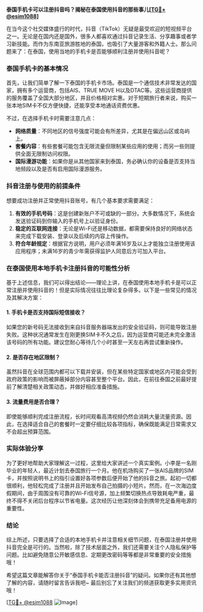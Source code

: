 **泰国手机卡可以注册抖音吗？揭秘在泰国使用抖音的那些事儿[[TG💪+ @esim1088](https://t.me/s/esim1088)]**

在当今这个社交媒体盛行的时代，抖音（TikTok）无疑是最受欢迎的短视频平台之一。无论是在国内还是国外，很多人都喜欢通过抖音记录生活、分享趣事或者学习新技能。而作为东南亚旅游胜地的泰国，也吸引了大量游客和外籍人士。那么问题来了：在泰国，使用当地的手机卡是否能够顺利注册并使用抖音呢？

### 泰国手机卡的基本情况

首先，让我们简单了解一下泰国的手机卡市场。泰国是一个通信技术非常发达的国家，拥有多个运营商，包括AIS、TRUE MOVE H以及DTAC等。这些运营商提供的服务覆盖了全国大部分地区，并且价格相对实惠。对于短期旅行者来说，购买一张本地SIM卡不仅方便快捷，还能享受本地通话资费优惠。

不过，在选择手机卡时需要注意几点：
- **网络质量**：不同地区的信号强度可能会有所差异，尤其是在偏远山区或岛屿上。
- **套餐内容**：有些套餐可能包含无限流量但限制某些应用的使用；而另一些则提供全面无限制访问权限。
- **国际漫游功能**：如果你是从其他国家来到泰国，务必确认你的设备是否支持当地频段以及是否有启用国际漫游服务。

### 抖音注册与使用的前提条件

想要成功注册并正常使用抖音账号，有几个基本要求需要满足：

1. **有效的手机号码**：这是创建新账户不可或缺的一部分。大多数情况下，系统会发送验证码到你输入的手机号上以验证身份。
2. **稳定的互联网连接**：无论是Wi-Fi还是移动数据，都需要保持良好的网络状态来完成下载安装、登录以及后续的内容上传操作。
3. **符合年龄规定**：根据官方说明，用户必须年满16岁及以上才能独立注册使用该应用程序；未满16岁的青少年需获得监护人同意后方可加入平台。

### 在泰国使用本地手机卡注册抖音的可能性分析

基于上述信息，我们可以得出结论——理论上讲，在泰国使用本地手机卡是可以正常注册并使用抖音的！但是实际情况往往比理论复杂得多。以下是一些常见的情况及其解决方案：

#### 1. 手机卡是否支持国际短信接收？
如果您的新号码无法接收到来自抖音服务器端发出的安全验证码，则可能导致注册失败。这种状况通常发生在刚更换SIM卡不久之后，因为运营商可能还未完全激活该号码的所有功能。建议您耐心等待几个小时甚至一天左右再尝试重新操作。

#### 2. 是否存在地区限制？
虽然抖音在全球范围内都可以下载并安装，但在某些特定国家或地区内可能会受到政府政策的影响而被屏蔽掉部分内容甚至整个平台。因此，在前往泰国之前最好提前了解清楚相关政策动态，并做好相应准备措施。

#### 3. 流量费用是否合理？
即使能够顺利完成注册流程，长时间观看高清视频仍然会消耗大量流量资源。因此，在选择适合自己的套餐时一定要仔细比较各项指标，确保既能满足日常需求又不会超出预算范围。

### 实际体验分享

为了更好地帮助大家理解这一过程，这里给大家讲述一个真实案例。小李是一名刚毕业的年轻人，最近计划去泰国旅行一个月。他在机场购买了一张AIS品牌的SIM卡，并按照说明书上的指引设置好各项参数后便开始了他的抖音之旅。起初一切都很顺利，他轻松完成了注册并且开始发布自己拍摄的小短片。然而，在一次海边度假期间，由于周围没有可靠的Wi-Fi信号源，加上频繁切换热点导致耗电严重，最终不得不关闭后台程序以节省电量。这次经历让他深刻体会到携带充足备用电源的重要性。

### 结论

综上所述，只要选择了合适的本地手机卡并注意相关细节问题，在泰国注册并使用抖音完全是可行的。当然啦，除了技术层面之外，我们还需要关注个人隐私保护等问题。比如避免随意公开敏感信息、定期更改密码等等都是非常重要的安全措施哦！

希望这篇文章能解答你关于“泰国手机卡能否注册抖音”的疑问。如果你还有其他想了解的内容，请随时留言告诉我吧~ 最后别忘了关注我们的频道获取更多实用资讯哦！

[[TG💪+ @esim1088](https://t.me/s/esim1088) ![Image](https://i.postimg.cc/4NQfJmqS/Snipaste-2025-05-13-00-14-12.png)]